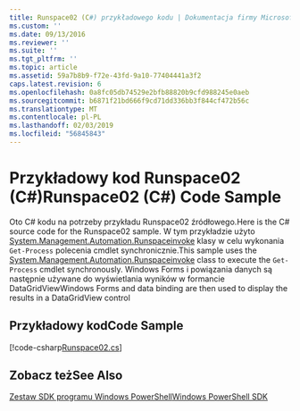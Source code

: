 ```yaml
---
title: Runspace02 (C#) przykładowego kodu | Dokumentacja firmy Microsoft
ms.custom: ''
ms.date: 09/13/2016
ms.reviewer: ''
ms.suite: ''
ms.tgt_pltfrm: ''
ms.topic: article
ms.assetid: 59a7b8b9-f72e-43fd-9a10-77404441a3f2
caps.latest.revision: 6
ms.openlocfilehash: 0a8fc05db74529e2bfb88820b9cfd988245e0aeb
ms.sourcegitcommit: b6871f21bd666f9cd71dd336bb3f844cf472b56c
ms.translationtype: MT
ms.contentlocale: pl-PL
ms.lasthandoff: 02/03/2019
ms.locfileid: "56845843"
---
```

# <a name="runspace02-c-code-sample"></a><span data-ttu-id="21ba6-102">Przykładowy kod Runspace02 (C#)</span><span class="sxs-lookup"><span data-stu-id="21ba6-102">Runspace02 (C#) Code Sample</span></span>

<span data-ttu-id="21ba6-103">Oto C# kodu na potrzeby przykładu Runspace02 źródłowego.</span><span class="sxs-lookup"><span data-stu-id="21ba6-103">Here is the C# source code for the Runspace02 sample.</span></span> <span data-ttu-id="21ba6-104">W tym przykładzie użyto [System.Management.Automation.Runspaceinvoke](/dotnet/api/System.Management.Automation.RunspaceInvoke) klasy w celu wykonania `Get-Process` polecenia cmdlet synchronicznie.</span><span class="sxs-lookup"><span data-stu-id="21ba6-104">This sample uses the [System.Management.Automation.Runspaceinvoke](/dotnet/api/System.Management.Automation.RunspaceInvoke) class to execute the `Get-Process` cmdlet synchronously.</span></span> <span data-ttu-id="21ba6-105">Windows Forms i powiązania danych są następnie używane do wyświetlania wyników w formancie DataGridView</span><span class="sxs-lookup"><span data-stu-id="21ba6-105">Windows Forms and data binding are then used to display the results in a DataGridView control</span></span>

## <a name="code-sample"></a><span data-ttu-id="21ba6-106">Przykładowy kod</span><span class="sxs-lookup"><span data-stu-id="21ba6-106">Code Sample</span></span>

[!code-csharp[Runspace02.cs](../../powershell-sdk-samples/SDK-2.0/csharp/Runspace02/Runspace02.cs#L11-L82 "Runspace02.cs")]

## <a name="see-also"></a><span data-ttu-id="21ba6-107">Zobacz też</span><span class="sxs-lookup"><span data-stu-id="21ba6-107">See Also</span></span>

[<span data-ttu-id="21ba6-108">Zestaw SDK programu Windows PowerShell</span><span class="sxs-lookup"><span data-stu-id="21ba6-108">Windows PowerShell SDK</span></span>](../windows-powershell-reference.md)